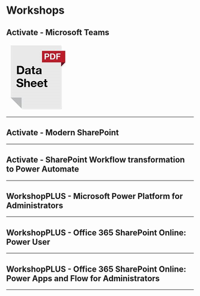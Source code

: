 # Workshops
## Activate - Microsoft Teams
![Datasheet icon](https://github.com/timmayo/workshops/blob/main/datasheet.png)
***
## Activate - Modern SharePoint

***
## Activate - SharePoint Workflow transformation to Power Automate

***
## WorkshopPLUS - Microsoft Power Platform for Administrators

***
## WorkshopPLUS - Office 365 SharePoint Online: Power User

***
## WorkshopPLUS - Office 365 SharePoint Online: Power Apps and Flow for Administrators

***
